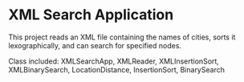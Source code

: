 # XML Search Application

This project reads an XML file containing the names of cities, sorts it lexographically, and can search for specified nodes.

Class included: XMLSearchApp, XMLReader, XMLInsertionSort, XMLBinarySearch, LocationDistance, InsertionSort, BinarySearch
